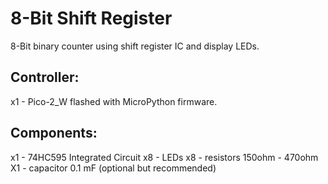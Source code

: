 # 8-Bit Shift Register

8-Bit binary counter using shift register IC and display LEDs.

## Controller:
x1 - Pico-2_W flashed with MicroPython firmware.

## Components:
x1 - 74HC595 Integrated Circuit
x8 - LEDs
x8 - resistors 150ohm - 470ohm
X1 - capacitor 0.1 mF (optional but recommended)

